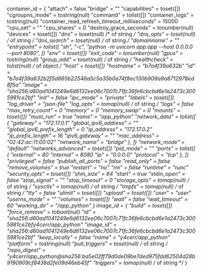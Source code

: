 container_id = {
  "attach" = false
  "bridge" = ""
  "capabilities" = toset([])
  "cgroupns_mode" = tostring(null)
  "command" = tolist([])
  "container_logs" = tostring(null)
  "container_read_refresh_timeout_milliseconds" = 15000
  "cpu_set" = ""
  "cpu_shares" = 0
  "destroy_grace_seconds" = tonumber(null)
  "devices" = toset([])
  "dns" = toset(null) /* of string */
  "dns_opts" = toset(null) /* of string */
  "dns_search" = toset(null) /* of string */
  "domainname" = ""
  "entrypoint" = tolist([
    "sh",
    "-c",
    "python -m uvicorn app:app --host 0.0.0.0 --port 8080",
  ])
  "env" = toset([])
  "exit_code" = tonumber(null)
  "gpus" = tostring(null)
  "group_add" = toset(null) /* of string */
  "healthcheck" = tolist(null) /* of object */
  "host" = toset([])
  "hostname" = "b7a4f39a632b"
  "id" = "b7a4f39a632b2f5d665b22546a5c5a35b0a74f8ec130b909a9a8712978ed8f5a"
  "image" = "sha256:d60ad1041249e6d6132ee06c7007c71fc36fe6cbcbd6e1a2473c3005981ce2bf"
  "init" = false
  "ipc_mode" = "private"
  "labels" = toset([])
  "log_driver" = "json-file"
  "log_opts" = tomap(null) /* of string */
  "logs" = false
  "max_retry_count" = 0
  "memory" = 0
  "memory_swap" = 0
  "mounts" = toset([])
  "must_run" = true
  "name" = "app_python"
  "network_data" = tolist([
    {
      "gateway" = "172.17.0.1"
      "global_ipv6_address" = ""
      "global_ipv6_prefix_length" = 0
      "ip_address" = "172.17.0.2"
      "ip_prefix_length" = 16
      "ipv6_gateway" = ""
      "mac_address" = "02:42:ac:11:00:02"
      "network_name" = "bridge"
    },
  ])
  "network_mode" = "default"
  "networks_advanced" = toset([])
  "pid_mode" = ""
  "ports" = tolist([
    {
      "external" = 80
      "internal" = 8080
      "ip" = "0.0.0.0"
      "protocol" = "tcp"
    },
  ])
  "privileged" = false
  "publish_all_ports" = false
  "read_only" = false
  "remove_volumes" = true
  "restart" = "no"
  "rm" = false
  "runtime" = "runc"
  "security_opts" = toset([])
  "shm_size" = 64
  "start" = true
  "stdin_open" = false
  "stop_signal" = ""
  "stop_timeout" = 0
  "storage_opts" = tomap(null) /* of string */
  "sysctls" = tomap(null) /* of string */
  "tmpfs" = tomap(null) /* of string */
  "tty" = false
  "ulimit" = toset([])
  "upload" = toset([])
  "user" = "user"
  "userns_mode" = ""
  "volumes" = toset([])
  "wait" = false
  "wait_timeout" = 60
  "working_dir" = "/app_python"
}
image_id = {
  "build" = toset([])
  "force_remove" = tobool(null)
  "id" = "sha256:d60ad1041249e6d6132ee06c7007c71fc36fe6cbcbd6e1a2473c3005981ce2bfy4cerr/app_python"
  "image_id" = "sha256:d60ad1041249e6d6132ee06c7007c71fc36fe6cbcbd6e1a2473c3005981ce2bf"
  "keep_locally" = false
  "name" = "y4cerr/app_python"
  "platform" = tostring(null)
  "pull_triggers" = toset(null) /* of string */
  "repo_digest" = "y4cerr/app_python@sha256:ba5e02ff79d0de09be7ded975fdd62504d28b9190909cf8438d2fe09d46eb45f"
  "triggers" = tomap(null) /* of string */
}

